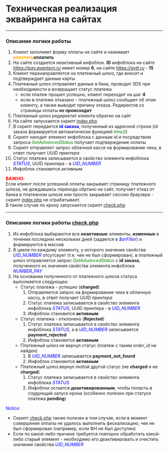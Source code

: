# Техническая реализация эквайринга на сайтах

---

### Описание логики работы

   1. Клиент заполняет форму оплаты на сайте и нажимает <font color='orange'>**оплатить**</font>**оплатить**
   2. На сайте создается неактивный инфоблок. **ID** инфоблока на сайте *https://pay.avantern.ru* имеет номер **6**, на сайте *https://avtt.ru* - **15**
   3. Клиент перенаправляется на платежный шлюз, где вносит и подтверждает данные карты
   4. Платежный шлюз отправляет данные в банк, проводит 3DS при необходимости и возвращает статус платежа
        - если платеж прошел успешно, клиент переходит на шаг **4**
        - если в платеже отказано - платежный шлюз сообщает об этом клиенту, а также выводит причину отказа. Редиректов со страницы оплаты ***не происходит***
   5. Платежный шлюз редиректит клиента обратно на сайт
   6. На сайте запускается скрипт [index.php](https://github.com/Avantern-LLC/sites-payment/blob/release/pay.avantern/index.php)
   7. В скрипт передается <font color='blue'>**id заказа**</font>, полученный из адресной строки (id заказа формируется автоматически функцией <font color='green'>*time()*</font>)
   8. Скрипт находит элемент инфоблока с данным id и посредством запроса <font color='green'>*GetAdvancedStatus*</font> получает подтверждение оплаты
   9. Скрипт отправляет запрос облачной кассе на формирование чека, в ответ получает *UUID принтера*
   10. Статус платежа записывается в свойство элемента инфоблока <font color='blue'>*STATUS*</font>, UUID принтера - в <font color='blue'>*UID_NUMBER*</font>
   11. Инфоблок становится активным

<font color='red'>**ВАЖНО**</font>:<br>
Если клиент после успешной оплаты закрывает страницу платежного шлюза, не дождавшись перехода обртано на сайт, получает отказ от банка в платежном шлюзе или просто закрывает сессию браузера - скрипт [index.php](https://github.com/Avantern-LLC/sites-payment/blob/release/pay.avantern/index.php) не отрабатывает.<br>
В таком случае по крону запускается скрипт [check.php](https://github.com/Avantern-LLC/sites-payment/blob/release/pay.avantern/check.php)

---

### Описание логики работы [check.php](https://github.com/Avantern-LLC/sites-payment/blob/release/pay.avantern/check.php)

   1. Из инфоблока выбираются все **неактивные** элементы, **изменные** в течении последних нескольких дней (задается в <font color='blue'>*$arFilter*</font>) и формируются в массив
   2. В цикле по каждому элементу, у которого значение свойства <font color='blue'>*UID_NUMBER*</font> отсутсвует (т.е. чек не был сформирован), в платежный шлюз отправляется запрос <font color='green'>*GetAdvancedStatus*</font> с **id заказа**, полученного из значения свойства элемента инфоблока <font color='blue'>*NUMBER_PAY*</font>
   3. На основании полученного от платежного шлюза статуса выполняется следующее:
        - Статус платежа - успешно (**charged**)
            1. Отправляется запрос на формирование чека в облачную кассу, в ответ получает *UUID принтера*
            2. Статус платежа записывается в свойство элемента инфоблока <font color='blue'>*STATUS*</font>, UUID принтера - в <font color='blue'>*UID_NUMBER*</font>
            3. Инфоблок становится **активным**
        - Статус платежа - отклонено (**Rejected**)
            1. Статус платежа записывается в свойство элемента инфоблока <font color='blue'>*STATUS*</font>, а в <font color='blue'>*UID_NUMBER*</font> записывается **payment_rejected**
            2. Инфоблок становится **активным**
        - Платежный шлюз не вернул статус (платеж с таким *order_id* не найден)
            1. В <font color='blue'>*UID_NUMBER*</font> записывается **payment_not_found**
            2. Инфоблок становится **активным**
        - Платежный шлюз вернул любой другой статус (не **charged** и не **charged**)
            1. Статус платежа записывается в свойство элемента инфоблока <font color='blue'>*STATUS*</font>
            2. Инфоблок остается **деактивированным**, чтобы попасть в слудующий запуск крона (особенно полезно при статусе платежа **pending**)
   
<font color='blue'>*Notice*</font>:<br>

  - Скрипт [check.php](https://github.com/Avantern-LLC/sites-payment/blob/release/pay.avantern/check.php) также полезен в том случае, если в момент совершения оплаты не удалось выполнить фискализацию, чек не был сформирован (например, если ФН не был доступен)
  - Если по какой-либо причине требуется повторно обработать какой-либо старый элемент - необходимо его деактивировать и очистить значение свойства <font color='blue'>*UID_NUMBER*</font>
